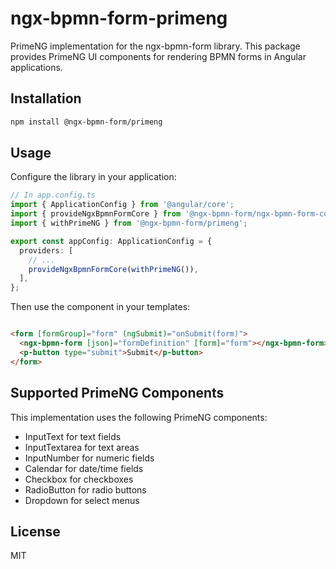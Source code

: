 # ngx-bpmn-form-primeng

PrimeNG implementation for the ngx-bpmn-form library. This package provides PrimeNG UI components for rendering BPMN forms in Angular applications.

## Installation

```bash
npm install @ngx-bpmn-form/primeng
```

## Usage

Configure the library in your application:

```typescript
// In app.config.ts
import { ApplicationConfig } from '@angular/core';
import { provideNgxBpmnFormCore } from '@ngx-bpmn-form/ngx-bpmn-form-core';
import { withPrimeNG } from '@ngx-bpmn-form/primeng';

export const appConfig: ApplicationConfig = {
  providers: [
    // ...
    provideNgxBpmnFormCore(withPrimeNG()),
  ],
};
```

Then use the component in your templates:

```html

<form [formGroup]="form" (ngSubmit)="onSubmit(form)">
  <ngx-bpmn-form [json]="formDefinition" [form]="form"></ngx-bpmn-form>
  <p-button type="submit">Submit</p-button>
</form>
```

## Supported PrimeNG Components

This implementation uses the following PrimeNG components:

- InputText for text fields
- InputTextarea for text areas
- InputNumber for numeric fields
- Calendar for date/time fields
- Checkbox for checkboxes
- RadioButton for radio buttons
- Dropdown for select menus

## License

MIT
